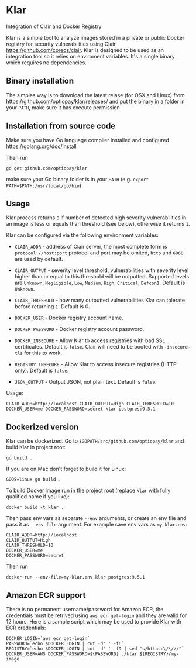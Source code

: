 # Klar
Integration of Clair and Docker Registry

Klar is a simple tool to analyze images stored in a private or public  Docker registry for security vulnerabilities using Clair https://github.com/coreos/clair. Klar is designed to be used as an integration tool so it relies on enviroment variables. It's a single binary which requires no dependencies.

## Binary installation

The simples way is to download the latest relase (for OSX and Linux) from https://github.com/optiopay/klar/releases/ and put the binary in a folder in your `PATH`, make sure it has execute permission

## Installation from source code

Make sure you have Go language compiler installed and configured https://golang.org/doc/install

Then run

    go get github.com/optiopay/klar

make sure your Go binary folder is in your `PATH` (e.g. `export PATH=$PATH:/usr/local/go/bin`)


## Usage

Klar process returns `0` if number of detected high severity vulnerabilities in an image is less or equals than threshold (see below), otherwise it returns `1`.

Klar can be configured via the following environment variables:

* `CLAIR_ADDR` - address of Clair server, the most complete form is `protocol://host:port`
protocol and port may be omited, `http` and `6060` are used by default.

* `CLAIR_OUTPUT` - severity level threshold, vulnerabilities with severity level higher than or equal to this threshold
will be outputted. Supported levels are `Unknown`, `Negligible`, `Low`, `Medium`, `High`, `Critical`, `Defcon1`.
Default is `Unknown`.

* `CLAIR_THRESHOLD` - how many outputted vulnerabilities Klar can tolerate before returning `1`. Default is 0.

* `DOCKER_USER` - Docker registry account name.

* `DOCKER_PASSWORD` - Docker registry account password.

* `DOCKER_INSECURE` - Allow Klar to access registries with bad SSL certificates. Default is `false`. Clair will 
need to be booted with `-insecure-tls` for this to work.

* `REGISTRY_INSECURE` - Allow Klar to access insecure registries (HTTP only). Default is `false`.

* `JSON_OUTPUT` - Output JSON, not plain text. Default is `false`.

Usage:

    CLAIR_ADDR=http://localhost CLAIR_OUTPUT=High CLAIR_THRESHOLD=10 DOCKER_USER=me DOCKER_PASSWORD=secret klar postgres:9.5.1

## Dockerized version

Klar can be dockerized. Go to `$GOPATH/src/github.com/optiopay/klar` and build Klar in project root:

    go build .

If you are on Mac don't forget to build it for Linux:

    GOOS=linux go build .

To build Docker image run in the project root (replace `klar` with fully qualified name if you like):

    docker build -t klar .

Then pass env vars as separate `--env` arguments, or create an env file and pass it as `--env-file` argument. For example save env vars as `my-klar.env`:

    CLAIR_ADDR=http://localhost
    CLAIR_OUTPUT=High
    CLAIR_THRESHOLD=10
    DOCKER_USER=me
    DOCKER_PASSWORD=secret

Then run

    docker run --env-file=my-klar.env klar postgres:9.5.1

## Amazon ECR support
There is no permanent username/password for Amazon ECR, the credentials must be retrived using `aws ecr get-login` and they are valid for 12 hours. Here is a sample script which may be used to provide Klar with ECR credentials:

    DOCKER_LOGIN=`aws ecr get-login`
    PASSWORD=`echo $DOCKER_LOGIN | cut -d' ' -f6`
    REGISTRY=`echo $DOCKER_LOGIN | cut -d' ' -f9 | sed "s/https:\/\///"`
    DOCKER_USER=AWS DOCKER_PASSWORD=${PASSWORD} ./klar ${REGISTRY}/my-image
